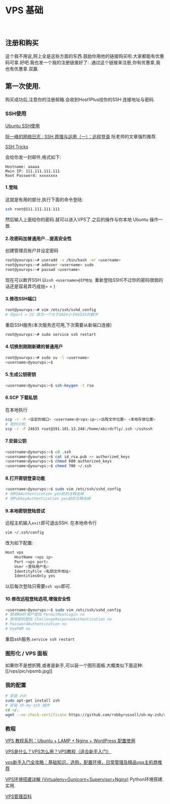 # VPS 基础
　
## 注册和购买
这个我不用说,网上全是这些方面的东西.鼓励你用他的链接购买呗.大家都能有优惠码可拿.好吧.我也发一个我的注册链接好了:
[]().通过这个链接来注册,你有优惠拿,我也有优惠拿.双赢.

## 第一次使用.
购买成功后,注意你的注册邮箱.会收到Host1Plus给你的SSH 连接地址与密码.
### SSH使用
[Ubuntu SSH使用](http://vv15.pbhz.com/2010/11/ubuntu-ssh-vps/)

[阮一峰的网络日志 : SSH 原理与运用（一）：远程登录](http://www.ruanyifeng.com/blog/2011/12/ssh_remote_login.html) 阮老师的文章强烈推荐.

[SSH Tricks](https://serversforhackers.com/ssh-tricks)

会给你发一封邮件,格式如下:

    Hostname: aaaaa
    Main IP: 111.111.111.111
    Root Password: xxxxxxxx

#### 1.登陆
这就是有用的部分,执行下面的命令登陆:
```bash
ssh root@111.111.111.111
```
然后输入上面给你的密码.就可以进入VPS了.之后的操作与你本地 Ubuntu 操作一致.

#### 2.改密码加普通用户...提高安全性
创建管理员账户并设定密码
```bash
root@yourvps:~# useradd -s /bin/bash -mr <username>  
root@yourvps:~# adduser <username> sudo
root@yourvps:~# passwd <username>
```
现在可以断开SSH 以`ssh <username>@IP地址 `重新登陆SSH(不过你的密码很弱的话还是容易弄巧成拙= = )
#### 3.修改SSH端口
```bash
root@yourvps:~# vim /etc/ssh/sshd_config
# 将port = 22 改为一个大于1024小于65535的数字
```
重启SSH服务(本次服务还可用,下次需要从新端口连接)
```bash
root@yourvps:~# sudo service ssh restart
```
#### 4.切换到刚刚新建的普通用户
```bash
root@yourvps:~# sudo su -l <username>
<username>@yourvps:~$ 
```
#### 5.生成公钥密钥
```bash
<username>@yourvps:~$ ssh-keygen -t rsa
```
#### 6.SCP 下载私钥
在本地执行
```bash
scp -r -P <设定的端口> <username>@<vps-ip>:<远程文件位置> <本地存放位置>
# 我的示例:
scp -r -P 24635 root@191.101.13.248:/home/abirdcfly/.ssh ~/sshssh
```
#### 7.安装公钥
```bash
<username>@yourvps:~$ cd .ssh
<username>@yourvps:~$ cat id_rsa.pub >> authorized_keys
<username>@yourvps:~$ chmod 600 authorized_keys
<username>@yourvps:~$ chmod 700 ~/.ssh
```
#### 8.打开密钥登录功能
```bash
<username>@yourvps:~$ sudo vim /etc/ssh/sshd_config
# 将RSAAuthentication yes前的注释去掉
# 将PubkeyAuthentication yes前的注释去掉
```
#### 9.本地密钥登陆尝试
远程主机输入`exit`即可退出SSH.
在本地命令行
```bash
vim ~/.ssh/config
```
改为如下配置:
```bash
Host vps              
    HostName <vps ip> 
    Port <vps port>        
    User <登陆用户名>    
    IdentityFile <私钥文件地址>
    IdentitiesOnly yes
```
以后每次登陆只需要`ssh vps`即可.

#### 10.修改远程登陆选项,增强安全性
```bash
<username>@yourvps:~$ sudo vim /etc/ssh/sshd_config
# 禁用ROOT用户登陆 PermitRootLogin no
# 禁用密码登陆 ChallengeResponseAuthentication no
# PasswordAuthentication no
# UsePAM no
```
重启ssh服务.`service ssh restart`
### 图形化 / VPS 面板
如果你不是想折腾,或者是新手,可以装一个图形面板.大概类似下面这种:
[[/vps/pic/vpsmb.jpg]]

### 我的配置
```sh
# 安装 zsh
sudo apt-get install zsh
# 安装 oh-my-zsh 插件
cd ~/.
wget --no-check-certificate https://github.com/robbyrussell/oh-my-zsh/raw/master/tools/install.sh -O - | sh
```

### 教程
[VPS 教程系列：Ubuntu + LAMP + Nginx + WordPress 配置使用](https://ttt.tt/92/)

[VPS是什么？VPS怎么用？VPS教程（适合新手入门）](http://vv15.pbhz.com/2011/03/vps/)

[vps新手入门全攻略：基础知识，选购，配置环境，日常管理及精品vps主机商推荐](http://www.path8.net/tn/archives/5370)

[VPS环境搭建详解 (Virtualenv+Gunicorn+Supervisor+Nginx)](http://beiyuu.com/vps-config-python-vitrualenv-flask-gunicorn-supervisor-nginx/) Python环境搭建.实用.

[VPS管理百科](http://www.bootf.com/)
